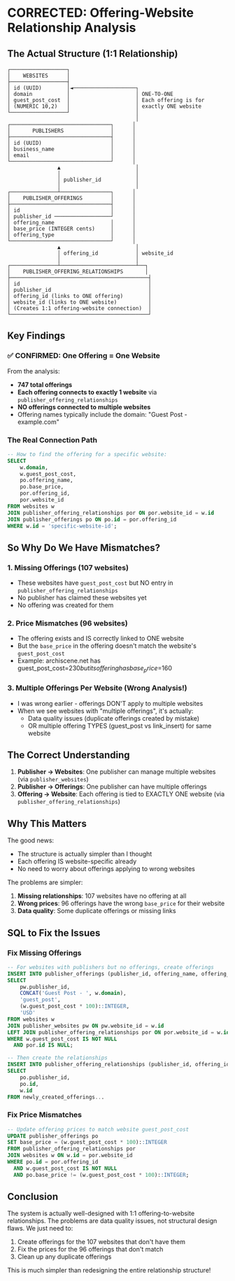 # CORRECTED: Offering-Website Relationship Analysis

## The Actual Structure (1:1 Relationship)

```
┌──────────────────┐
│    WEBSITES      │
├──────────────────┤
│ id (UUID)        │◄────────────────────┐
│ domain           │                     │ ONE-TO-ONE
│ guest_post_cost  │                     │ Each offering is for
│ (NUMERIC 10,2)   │                     │ exactly ONE website
└──────────────────┘                     │
                                         │
┌────────────────────────────────┐      │
│       PUBLISHERS               │      │
├────────────────────────────────┤      │
│ id (UUID)                      │      │
│ business_name                  │      │
│ email                          │      │
└────────────────────────────────┘      │
                ▲                        │
                │                        │
                │ publisher_id           │
                │                        │
┌───────────────┴────────────────┐      │
│    PUBLISHER_OFFERINGS         │      │
├────────────────────────────────┤      │
│ id                             │      │
│ publisher_id ──────────────────┘      │
│ offering_name                  │      │
│ base_price (INTEGER cents)     │      │
│ offering_type                  │      │
└────────────────────────────────┘      │
                ▲                        │
                │ offering_id            │ website_id
                │                        │
┌───────────────┴────────────────────────┴──┐
│    PUBLISHER_OFFERING_RELATIONSHIPS       │
├────────────────────────────────────────────┤
│ id                                         │
│ publisher_id                               │
│ offering_id (links to ONE offering)        │
│ website_id (links to ONE website)          │
│ (Creates 1:1 offering-website connection)  │
└────────────────────────────────────────────┘
```

## Key Findings

### ✅ CONFIRMED: One Offering = One Website

From the analysis:
- **747 total offerings**
- **Each offering connects to exactly 1 website** via `publisher_offering_relationships`
- **NO offerings connected to multiple websites**
- Offering names typically include the domain: "Guest Post - example.com"

### The Real Connection Path

```sql
-- How to find the offering for a specific website:
SELECT 
    w.domain,
    w.guest_post_cost,
    po.offering_name,
    po.base_price,
    por.offering_id,
    por.website_id
FROM websites w
JOIN publisher_offering_relationships por ON por.website_id = w.id
JOIN publisher_offerings po ON po.id = por.offering_id
WHERE w.id = 'specific-website-id';
```

## So Why Do We Have Mismatches?

### 1. **Missing Offerings (107 websites)**
- These websites have `guest_post_cost` but NO entry in `publisher_offering_relationships`
- No publisher has claimed these websites yet
- No offering was created for them

### 2. **Price Mismatches (96 websites)**
- The offering exists and IS correctly linked to ONE website
- But the `base_price` in the offering doesn't match the website's `guest_post_cost`
- Example: archiscene.net has guest_post_cost=$230 but its offering has base_price=$160

### 3. **Multiple Offerings Per Website (Wrong Analysis!)**
- I was wrong earlier - offerings DON'T apply to multiple websites
- When we see websites with "multiple offerings", it's actually:
  - Data quality issues (duplicate offerings created by mistake)
  - OR multiple offering TYPES (guest_post vs link_insert) for same website

## The Correct Understanding

1. **Publisher → Websites**: One publisher can manage multiple websites (via `publisher_websites`)
2. **Publisher → Offerings**: One publisher can have multiple offerings
3. **Offering → Website**: Each offering is tied to EXACTLY ONE website (via `publisher_offering_relationships`)

## Why This Matters

The good news:
- The structure is actually simpler than I thought
- Each offering IS website-specific already
- No need to worry about offerings applying to wrong websites

The problems are simpler:
1. **Missing relationships**: 107 websites have no offering at all
2. **Wrong prices**: 96 offerings have the wrong `base_price` for their website
3. **Data quality**: Some duplicate offerings or missing links

## SQL to Fix the Issues

### Fix Missing Offerings
```sql
-- For websites with publishers but no offerings, create offerings
INSERT INTO publisher_offerings (publisher_id, offering_name, offering_type, base_price, currency)
SELECT 
    pw.publisher_id,
    CONCAT('Guest Post - ', w.domain),
    'guest_post',
    (w.guest_post_cost * 100)::INTEGER,
    'USD'
FROM websites w
JOIN publisher_websites pw ON pw.website_id = w.id
LEFT JOIN publisher_offering_relationships por ON por.website_id = w.id
WHERE w.guest_post_cost IS NOT NULL
  AND por.id IS NULL;

-- Then create the relationships
INSERT INTO publisher_offering_relationships (publisher_id, offering_id, website_id)
SELECT 
    po.publisher_id,
    po.id,
    w.id
FROM newly_created_offerings...
```

### Fix Price Mismatches
```sql
-- Update offering prices to match website guest_post_cost
UPDATE publisher_offerings po
SET base_price = (w.guest_post_cost * 100)::INTEGER
FROM publisher_offering_relationships por
JOIN websites w ON w.id = por.website_id
WHERE po.id = por.offering_id
  AND w.guest_post_cost IS NOT NULL
  AND po.base_price != (w.guest_post_cost * 100)::INTEGER;
```

## Conclusion

The system is actually well-designed with 1:1 offering-to-website relationships. The problems are data quality issues, not structural design flaws. We just need to:

1. Create offerings for the 107 websites that don't have them
2. Fix the prices for the 96 offerings that don't match
3. Clean up any duplicate offerings

This is much simpler than redesigning the entire relationship structure!